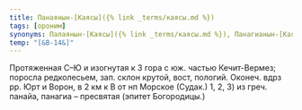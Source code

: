 ```yaml
---
title: Панаянын-[Каясы]({% link _terms/каясы.md %})
tags: [ороним]
synonyms: Папаянын-[Каясы]({% link _terms/каясы.md %}), Панагианын-[Каясы]({% link _terms/каясы.md %}), Панея
temp: "[&В-14&]"
---
```


Протяженная С–Ю и изогнутая к З гора с юж. частью Кечит-Вермез; поросла
редколесьем, зап. склон крутой, вост, пологий. Оконеч. вдрз рр. Юрт и Ворон, в 2
км к В от нп Морское (Судак.) 1, 2, 3) из греч. панайа, панагиа – пресвятая
(эпитет Богородицы.)
